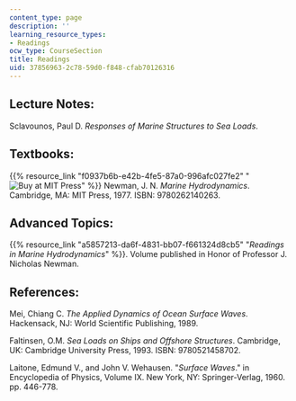 ```yaml
---
content_type: page
description: ''
learning_resource_types:
- Readings
ocw_type: CourseSection
title: Readings
uid: 37856963-2c78-59d0-f848-cfab70126316
---
```


Lecture Notes:
--------------

Sclavounos, Paul D. _Responses of Marine Structures to Sea Loads_.

Textbooks:
----------

{{% resource_link "f0937b6b-e42b-4fe5-87a0-996afc027fe2" "![Buy at MIT Press](https://ocwcms.mit.edu/images/mp_logo.gif)" %}} Newman, J. N. _Marine Hydrodynamics_. Cambridge, MA: MIT Press, 1977. ISBN: 9780262140263.

Advanced Topics:
----------------

{{% resource_link "a5857213-da6f-4831-bb07-f661324d8cb5" "_Readings in Marine Hydrodynamics_" %}}. Volume published in Honor of Professor J. Nicholas Newman.

References:
-----------

Mei, Chiang C. _The Applied Dynamics of Ocean Surface Waves_. Hackensack, NJ: World Scientific Publishing, 1989.

Faltinsen, O.M. _Sea Loads on Ships and Offshore Structures_. Cambridge, UK: Cambridge University Press, 1993. ISBN: 9780521458702.

Laitone, Edmund V., and John V. Wehausen. "_Surface Waves_." in Encyclopedia of Physics, Volume IX. New York, NY: Springer-Verlag, 1960. pp. 446-778.